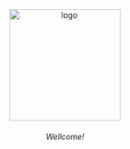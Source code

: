 <div align="middle" alt="card">
  <img src="https://i.pinimg.com/236x/4f/d3/68/4fd3689888df0492ab204fcdaeb73862.jpg" alt="logo" width="200px"> 
  <h6> Wellcome! </h6>
</div>
